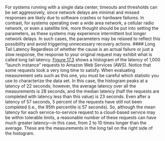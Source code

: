 For systems running with a single data center, timeouts and thresholds can be set aggressively, since network delays are minimal and missed responses are likely due to software crashes or hardware failures. In contrast, for systems operating over a wide area network, a cellular radio network, or even a satellite link, more thought should be put into setting the parameters, as these systems may experience intermittent but longer network delays. In such cases, the parameters may be relaxed to reflect this possibility and avoid triggering unnecessary recovery actions. #### Long Tail Latency Regardless of whether the cause is an actual failure or just a slow response, the response to your original request may exhibit what is called long tail latency. [Figure 17.3](ch17.xhtml#ch17fig03) shows a histogram of the latency of 1,000 “launch instance” requests to Amazon Web Services (AWS). Notice that some requests took a very long time to satisfy. When evaluating measurement sets such as this one, you must be careful which statistic you use to characterize the data set. In this case, the histogram peaks at a latency of 22 seconds; however, the average latency over all the measurements is 28 seconds, and the median latency (half the requests are completed with latency less than this value) is 23 seconds. Even after a latency of 57 seconds, 5 percent of the requests have still not been completed (i.e., the 95th percentile is 57 seconds). So, although the mean latency for each service-to-service request to a cloud-based service may be within tolerable limits, a reasonable number of these requests can have much greater latency—in this case, from 2 to 10 times longer than the average. These are the measurements in the long tail on the right side of the histogram.